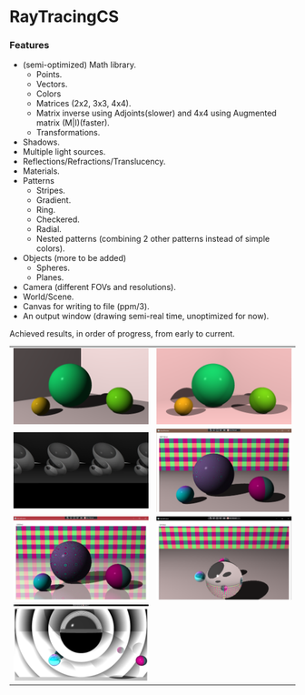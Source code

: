 # RayTracingCS
### Features
- (semi-optimized) Math library.
    - Points.
    - Vectors.
    - Colors
    - Matrices (2x2, 3x3, 4x4).
    - Matrix inverse using Adjoints(slower) and 4x4 using Augmented matrix (M|I)(faster).
    - Transformations.
- Shadows.
- Multiple light sources.
- Reflections/Refractions/Translucency.
- Materials.
- Patterns
    - Stripes.
    - Gradient.
    - Ring.
    - Checkered.
    - Radial.
    - Nested patterns (combining 2 other patterns instead of simple colors).
- Objects (more to be added)   
    - Spheres.
    - Planes.
- Camera (different FOVs and resolutions).
- World/Scene.
- Canvas for writing to file (ppm/3).
- An output window (drawing semi-real time, unoptimized for now).


Achieved results, in order of progress, from early to current.


<table>
    <tr>
        <td>
            <img src="https://github.com/KagonKhan/RayTracingCS/blob/master/examples/1.png?raw=true" alt="example" title="" width="450" />
        </td>
        <td>
            <img src="https://github.com/KagonKhan/RayTracingCS/blob/master/examples/2.png?raw=true" alt="example" title="" width="450" />
        </td>
    </tr>
    <tr>
        <td>
            <img src="https://github.com/KagonKhan/RayTracingCS/blob/master/examples/3.png?raw=true" alt="example" title="" width="450" />
        </td>
        <td>
            <img src="https://github.com/KagonKhan/RayTracingCS/blob/master/examples/4a.png?raw=true" alt="example" title="" width="450" />
        </td>
    </tr>
    <tr>
        <td>
            <img src="https://github.com/KagonKhan/RayTracingCS/blob/master/examples/4b.png?raw=true" alt="example" title="" width="450" />
        </td>
        <td>
            <img src="https://github.com/KagonKhan/RayTracingCS/blob/master/examples/4c.png?raw=true" alt="example" title="" width="450" />
        </td>
    </tr>    <tr>
        <td>
            <img src="https://github.com/KagonKhan/RayTracingCS/blob/master/examples/5.png?raw=true" alt="example" title="" width="450" />
        </td>
    </tr>
</table>
